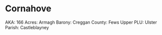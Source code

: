 # Cornahove

AKA: 166
Acres: Armagh
Barony: Creggan
County: Fews Upper
PLU: Ulster
Parish: Castleblayney